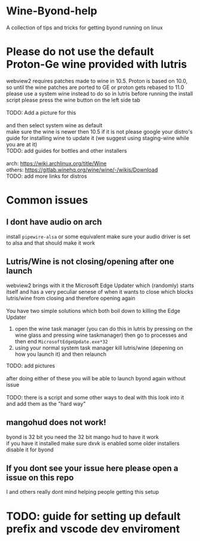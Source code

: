 # Wine-Byond-help
A collection of tips and tricks for getting byond running on linux

# Please do not use the default Proton-Ge wine provided with lutris
webview2 requires patches made to wine in 10.5. Proton is based on 10.0, so until the wine patches are ported to GE or proton gets rebased to 11.0 please use a system wine instead
to do so in lutris before running the install script please press the wine button on the left side tab<br /> <br />
TODO: Add a picture for this <br /> <br />
and then select system wine as default<br />
make sure the wine is newer then 10.5 if it is not please google your distro's guide for installing wine to update it (we suggest using staging-wine while you are at it)<br />
TODO: add guides for bottles and other installers<br />
<br />
arch: https://wiki.archlinux.org/title/Wine<br />
others: https://gitlab.winehq.org/wine/wine/-/wikis/Download<br />
TODO: add more links for distros <br />

# Common issues
## I dont have audio on arch
install `pipewire-alsa` or some equivalent make sure your audio driver is set to alsa and that should make it work

## Lutris/Wine is not closing/opening after one launch
webview2 brings with it the Microsoft Edge Updater which (randomly) starts itself and has a very peculiar senese of when it wants to close which blocks lutris/wine from closing and therefore opening again<br />
<br />
You have two simple solutions which both boil down to killing the Edge Updater <br />
1. open the wine task manager (you can do this in lutris by pressing on the wine glass and pressing wine taskmanager) then go to processes and then end `MicrosoftEdgeUpdate.exe*32` <br />
2. using your normal system task manager kill lutris/wine (depening on how you launch it) and then relaunch <br />

TODO: add pictures <br /><br />
after doing either of these you will be able to launch byond again without issue
<br /><br />
TODO: there is a script and some other ways to deal with this look into it and add them as the "hard way"

## mangohud does not work!
byond is 32 bit you need the 32 bit mango hud to have it work<br />
if you have it installed make sure dxvk is enabled some older installers disable it for byond

## If you dont see your issue here please open a issue on this repo 
I and others really dont mind helping people getting this setup

# TODO: guide for setting up default prefix and vscode dev enviroment
